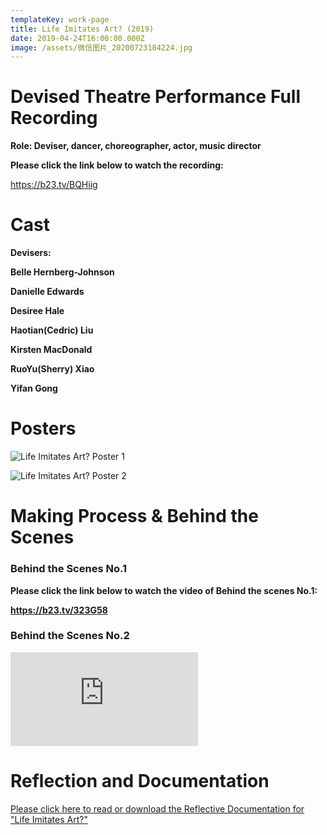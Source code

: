 ```yaml
---
templateKey: work-page
title: Life Imitates Art? (2019)
date: 2019-04-24T16:00:00.000Z
image: /assets/微信图片_20200723184224.jpg
---
```

# Devised Theatre Performance Full Recording

<div class="lines-1"></div>

**Role: Deviser, dancer, choreographer, actor, music director** 

<div class="lines-1"></div>

**Please click the link below to watch the recording:**

<https://b23.tv/BQHiig>

<div class="lines-1"></div>

# Cast

<div class="lines-1"></div>

<!--StartFragment-->

**Devisers:** 

**Belle Hernberg-Johnson**

**Danielle Edwards**

**Desiree Hale**

**Haotian(Cedric) Liu**

**Kirsten MacDonald**

**RuoYu(Sherry) Xiao**

**Yifan Gong**

<!--EndFragment-->

<div class="lines-1"></div>

# Posters

<div class="lines-1"></div>

![Life Imitates Art? Poster 1](/assets/微信图片_20200723184224.jpg "Life Imitates Art? Poster 1")

![Life Imitates Art? Poster 2](/assets/微信图片_20200723184228.jpg "Life Imitates Art? Poster 2")

<div class="lines-1"></div>

# Making Process & Behind the Scenes

<div class="lines-1"></div>

### **Behind the Scenes No.1**

**Please click the link below to watch the video of Behind the scenes No.1:**

**<https://b23.tv/323G58>**

<div class="lines-1"></div>

### **Behind the Scenes No.2**

<div class="lines-1"></div>

<div class="video-container"><iframe src="https://www.youtube.com/embed/EZEzDx1SsPU" class="video" frameborder="0" allow="accelerometer; autoplay; encrypted-media; gyroscope; picture-in-picture" allowfullscreen></iframe></div>

<div class="lines-1"></div>

# Reflection and Documentation

<div class="lines-1"></div>

[Please click here to read or download the Reflective Documentation for "Life Imitates Art?"](/assets/yifan-thea452-phase-2-documentation.pdf)